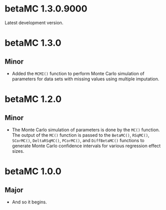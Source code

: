 # betaMC 1.3.0.9000

Latest development version.

# betaMC 1.3.0

## Minor

* Added the `MCMI()` function
  to perform  Monte Carlo simulation of parameters
  for data sets with missing values
  using multiple imputation.

# betaMC 1.2.0

## Minor

* The Monte Carlo simulation of parameters
  is done by the `MC()` function.
  The output of the `MC()` function
  is passed to the
  `BetaMC()`, `RSqMC()`, `SCorMC()`, `DeltaRSqMC()`, `PCorMC()`,
  and `DiffBetaMC()` functions
  to generate Monte Carlo confidence intervals
  for various regression effect sizes.

# betaMC 1.0.0

## Major

* And so it begins.

